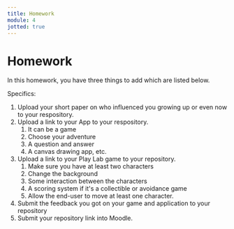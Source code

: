 ```yaml
---
title: Homework
module: 4
jotted: true
---
```


# Homework

In this homework, you have three things to add which are listed below.

Specifics:

1. Upload your short paper on who influenced you growing up or even now to your respository.
2. Upload a link to your App to your respository.
   1. It can be a game
   2. Choose your adventure
   3. A question and answer
   4. A canvas drawing app, etc.
3. Upload a link to your Play Lab game to your repository.
   1. Make sure you have at least two characters
   2. Change the background
   3. Some interaction between the characters
   4. A scoring system if it's a collectible or avoidance game
   5. Allow the end-user to move at least one character.
4. Submit the feedback you got on your game and application to your repository 
5. Submit your repository link into Moodle.